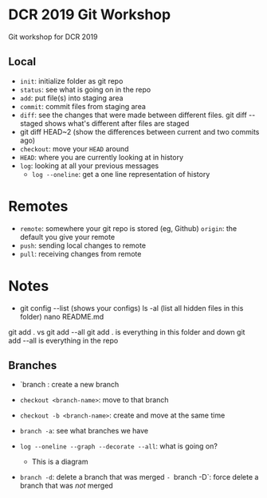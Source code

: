 # DCR 2019 Git Workshop 

Git workshop for DCR 2019 

## Local 

- `init`: initialize folder as git repo
- `status`: see what is going on in the repo 
- `add`: put file(s) into staging area 
- `commit`: commit files from staging area 
- `diff`: see the changes that were made between different files. git diff --staged shows what's different after files are staged 
- git diff HEAD~2 (show the differences between current and two commits ago) 
- `checkout`: move your `HEAD` around 
- `HEAD`: where you are currently looking at in history 
- `log`: looking at all your previous messages 
	- `log --oneline`: get a one line representation of history 

# Remotes
- `remote`: somewhere your git repo is stored (eg, Github)
	`origin`: the default you give your remote
- `push`: sending local changes to remote 
- `pull`: receiving changes from remote 

# Notes 

- git config --list (shows your configs)
ls -al (list all hidden files in this folder) 
nano README.md

git add . vs git add --all 
git add . is everything in this folder and down 
git add --all is everything in the repo 

## Branches 

- `branch <branch-name>: create a new branch 
- `checkout <branch-name>`: move to that branch 
- `checkout -b <branch-name>`: create and move at the same time 
- `branch -a`: see what branches we have 

- `log --oneline --graph --decorate --all`: what is going on?
  - This is a diagram 

- `branch -d`: delete a branch that was merged 
`- `branch -D`: force delete a branch that was *not* merged 





